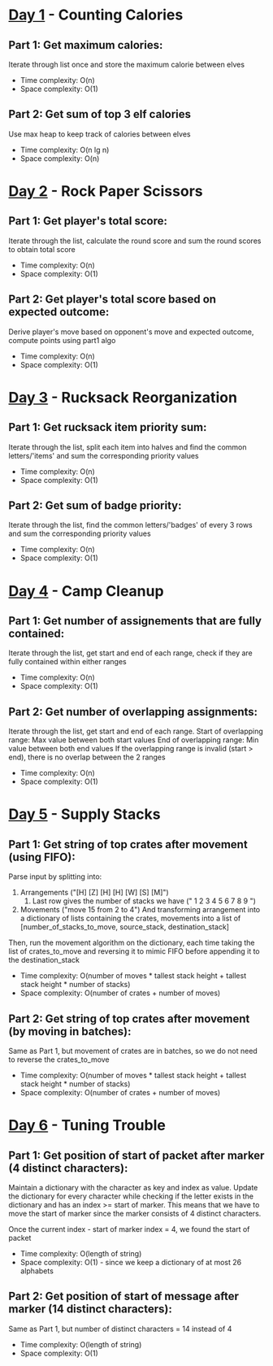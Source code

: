 # [Day 1](https://adventofcode.com/2022/day/1) - Counting Calories

## Part 1: Get maximum calories:

Iterate through list once and store the maximum calorie between elves

- Time complexity: O(n)
- Space complexity: O(1)

## Part 2: Get sum of top 3 elf calories

Use max heap to keep track of calories between elves

- Time complexity: O(n lg n)
- Space complexity: O(n)

# [Day 2](https://adventofcode.com/2022/day/2) - Rock Paper Scissors

## Part 1: Get player's total score:

Iterate through the list, calculate the round score and sum the round scores to obtain total score

- Time complexity: O(n)
- Space complexity: O(1)

## Part 2: Get player's total score based on expected outcome:

Derive player's move based on opponent's move and expected outcome, compute points using part1 algo

- Time complexity: O(n)
- Space complexity: O(1)

# [Day 3](https://adventofcode.com/2022/day/3) - Rucksack Reorganization

## Part 1: Get rucksack item priority sum:

Iterate through the list, split each item into halves and find the common letters/'items' and sum the corresponding priority values

- Time complexity: O(n)
- Space complexity: O(1)

## Part 2: Get sum of badge priority:

Iterate through the list, find the common letters/'badges' of every 3 rows and sum the corresponding priority values

- Time complexity: O(n)
- Space complexity: O(1)

# [Day 4](https://adventofcode.com/2022/day/4) - Camp Cleanup

## Part 1: Get number of assignements that are fully contained:

Iterate through the list, get start and end of each range, check if they are fully contained within either ranges

- Time complexity: O(n)
- Space complexity: O(1)

## Part 2: Get number of overlapping assignments:

Iterate through the list, get start and end of each range.
Start of overlapping range: Max value between both start values
End of overlapping range: Min value between both end values
If the overlapping range is invalid (start > end), there is no overlap between the 2 ranges

- Time complexity: O(n)
- Space complexity: O(1)

# [Day 5](https://adventofcode.com/2022/day/5) - Supply Stacks

## Part 1: Get string of top crates after movement (using FIFO):

Parse input by splitting into:

1. Arrangements ("[H] [Z] [H] [H] [W] [S] [M]")
   1. Last row gives the number of stacks we have (" 1 2 3 4 5 6 7 8 9 ")
1. Movements ("move 15 from 2 to 4")
   And transforming arrangement into a dictionary of lists containing the crates, movements into a list of [number_of_stacks_to_move, source_stack, destination_stack]

Then, run the movement algorithm on the dictionary, each time taking the list of crates_to_move and reversing it to mimic FIFO before appending it to the destination_stack

- Time complexity: O(number of moves \* tallest stack height + tallest stack height \* number of stacks)
- Space complexity: O(number of crates + number of moves)

## Part 2: Get string of top crates after movement (by moving in batches):

Same as Part 1, but movement of crates are in batches, so we do not need to reverse the crates_to_move

- Time complexity: O(number of moves \* tallest stack height + tallest stack height \* number of stacks)
- Space complexity: O(number of crates + number of moves)

# [Day 6](https://adventofcode.com/2022/day/6) - Tuning Trouble

## Part 1: Get position of start of packet after marker (4 distinct characters):

Maintain a dictionary with the character as key and index as value. Update the dictionary for every character while checking if the letter exists in the dictionary and has an index >= start of marker. This means that we have to move the start of marker since the marker consists of 4 distinct characters.

Once the current index - start of marker index = 4, we found the start of packet

- Time complexity: O(length of string)
- Space complexity: O(1) - since we keep a dictionary of at most 26 alphabets

## Part 2: Get position of start of message after marker (14 distinct characters):

Same as Part 1, but number of distinct characters = 14 instead of 4

- Time complexity: O(length of string)
- Space complexity: O(1)
